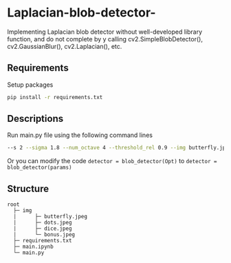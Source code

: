 # Laplacian-blob-detector-
Implementing Laplacian blob detector without well-developed library function, and do not complete by y calling cv2.SimpleBlobDetector(),  cv2.GaussianBlur(), cv2.Laplacian(), etc.

## Requirements
Setup packages
```sh
pip install -r requirements.txt
```

## Descriptions
Run main.py file using the following command lines
```sh
--s 2 --sigma 1.8 --num_octave 4 --threshold_rel 0.9 --img butterfly.jpeg
```
Or you can modify the code `detector = blob_detector(Opt)` to `detector = blob_detector(params)`  

## Structure
```
root
  ├─ img
  |      ├─ butterfly.jpeg
  |      ├─ dots.jpeg
  |      ├─ dice.jpeg
  |      └─ bonus.jpeg
  ├─ requirements.txt
  ├─ main.ipynb
  └─ main.py 
```